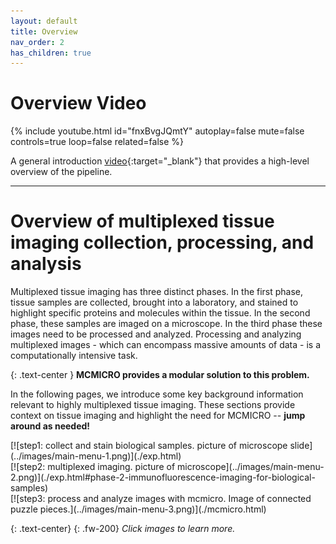 ```yaml
---
layout: default
title: Overview
nav_order: 2
has_children: true
---
```


# Overview Video

{% include youtube.html id="fnxBvgJQmtY" autoplay=false mute=false controls=true loop=false related=false %}

A general introduction [video](https://www.youtube.com/watch?v=fnxBvgJQmtY){:target="_blank"} that provides a high-level overview of the pipeline.

---
# Overview of multiplexed tissue imaging collection, processing, and analysis

Multiplexed tissue imaging has three distinct phases. In the first phase, tissue samples are collected, brought into a laboratory, and stained to highlight specific proteins and molecules within the tissue. In the second phase, these samples are imaged on a microscope. In the third phase these images need to be processed and analyzed. Processing and analyzing multiplexed images - which can encompass massive amounts of data - is a computationally intensive task.  

{: .text-center }
**MCMICRO provides a modular solution to this problem.**

In the following pages, we introduce some key background information relevant to highly multiplexed tissue imaging. These sections provide context on tissue imaging and highlight the need for MCMICRO -- **jump around as needed!**

<div class="row">

<div class="col-xs-4 col-sm-4">
<div markdown="1">
[![step1: collect and stain biological samples. picture of microscope slide](../images/main-menu-1.png)](./exp.html)
</div>
</div>

<div class="col-xs-4 col-sm-4">
<div markdown="1">
[![step2: multiplexed imaging. picture of microscope](../images/main-menu-2.png)](./exp.html#phase-2-immunofluorescence-imaging-for-biological-samples)
</div>
</div>

<div class="col-xs-4 col-sm-4">
<div markdown="1">
[![step3: process and analyze images with mcmicro. Image of connected puzzle pieces.](../images/main-menu-3.png)](./mcmicro.html)
</div>
</div>

</div><!-- end grid -->

{: .text-center}
{: .fw-200}
*Click images to learn more.*
